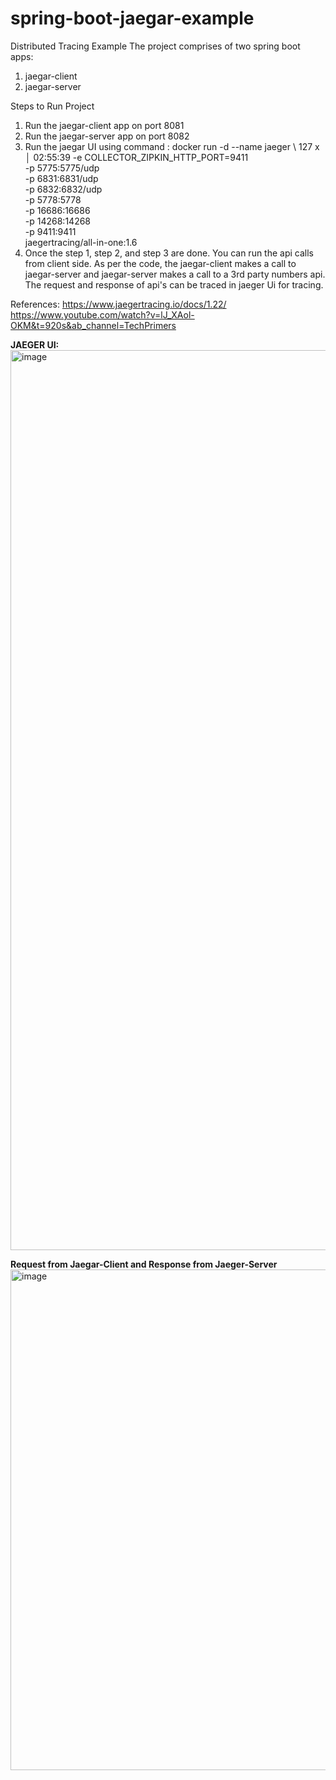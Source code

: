 # spring-boot-jaegar-example
Distributed Tracing Example
The project comprises of two spring boot apps:
  1. jaegar-client
  2. jaegar-server

Steps to Run Project
1. Run the jaegar-client app on port 8081
2. Run the jaegar-server app on port 8082
3. Run the jaegar UI using command : docker run -d --name jaeger \                                                                                                                              127 х │ 02:55:39
  -e COLLECTOR_ZIPKIN_HTTP_PORT=9411 \
  -p 5775:5775/udp \
  -p 6831:6831/udp \
  -p 6832:6832/udp \
  -p 5778:5778 \
  -p 16686:16686 \
  -p 14268:14268 \
  -p 9411:9411 \
  jaegertracing/all-in-one:1.6
4. Once the step 1, step 2, and step 3 are done. You can run the api calls from client side. As per the code, the jaegar-client makes a call to jaegar-server and jaegar-server makes a call to a 3rd party numbers api. The request and response of api's can be traced in jaeger Ui for tracing.

References:
https://www.jaegertracing.io/docs/1.22/
https://www.youtube.com/watch?v=lJ_XAol-OKM&t=920s&ab_channel=TechPrimers

**JAEGER UI:**
<img width="1440" alt="image" src="https://github.com/ayushgupta1997/spring-boot-jaegar-example/assets/39510321/2e99414e-af8d-4b5e-8760-a41294cf2169">

**Request from Jaegar-Client and Response from Jaeger-Server**
<img width="801" alt="image" src="https://github.com/ayushgupta1997/spring-boot-jaegar-example/assets/39510321/90a6e459-4040-476f-9284-e4a60c3874a0">


